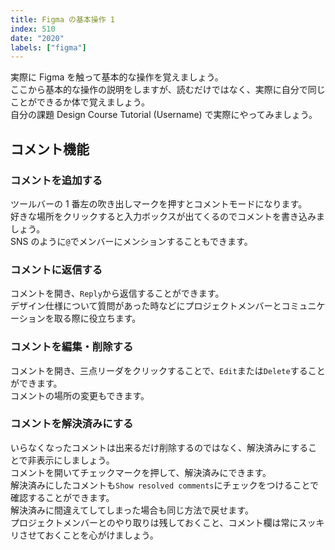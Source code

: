 ```yaml
---
title: Figma の基本操作 1
index: 510
date: "2020"
labels: ["figma"]
---
```


実際に Figma を触って基本的な操作を覚えましょう。  
ここから基本的な操作の説明をしますが、読むだけではなく、実際に自分で同じことができるか体で覚えましょう。  
自分の課題 Design Course Tutorial (Username) で実際にやってみましょう。

## コメント機能

### コメントを追加する

ツールバーの 1 番左の吹き出しマークを押すとコメントモードになります。  
好きな場所をクリックすると入力ボックスが出てくるのでコメントを書き込みましょう。  
SNS のように`@`でメンバーにメンションすることもできます。

### コメントに返信する

コメントを開き、`Reply`から返信することができます。  
デザイン仕様について質問があった時などにプロジェクトメンバーとコミュニケーションを取る際に役立ちます。

### コメントを編集・削除する

コメントを開き、三点リーダをクリックすることで、`Edit`または`Delete`することができます。  
コメントの場所の変更もできます。

### コメントを解決済みにする

いらなくなったコメントは出来るだけ削除するのではなく、解決済みにすることで非表示にしましょう。  
コメントを開いてチェックマークを押して、解決済みにできます。  
解決済みにしたコメントも`Show resolved comments`にチェックをつけることで確認することができます。  
解決済みに間違えてしてしまった場合も同じ方法で戻せます。  
プロジェクトメンバーとのやり取りは残しておくこと、コメント欄は常にスッキリさせておくことを心がけましょう。
